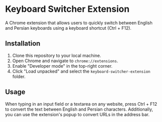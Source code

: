 # Keyboard Switcher Extension

A Chrome extension that allows users to quickly switch between English and Persian keyboards using a keyboard shortcut (Ctrl + F12).

## Installation

1. Clone this repository to your local machine.
2. Open Chrome and navigate to `chrome://extensions`.
3. Enable "Developer mode" in the top-right corner.
4. Click "Load unpacked" and select the `keyboard-switcher-extension` folder.

## Usage

When typing in an input field or a textarea on any website, press Ctrl + F12 to convert the text between English and Persian characters. Additionally, you can use the extension's popup to convert URLs in the address bar.
